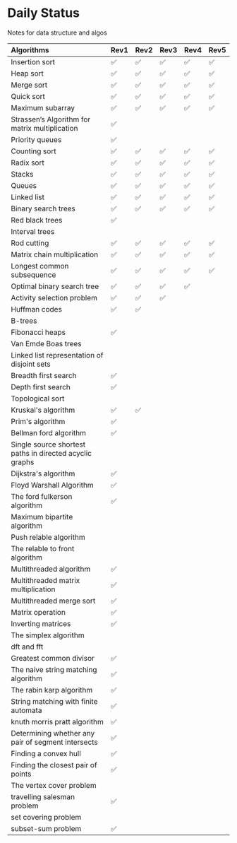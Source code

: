 # Daily Status
Notes for data structure and algos


|Algorithms|Rev1|Rev2|Rev3|Rev4|Rev5|
|:---------|:---|----|----|:---|:---|
|Insertion sort|:white_check_mark:|:white_check_mark:|:white_check_mark:|:white_check_mark:|:white_check_mark:|
|Heap sort|:white_check_mark:|:white_check_mark:|:white_check_mark:|:white_check_mark:|:white_check_mark:|
|Merge sort|:white_check_mark:|:white_check_mark:|:white_check_mark:|:white_check_mark:|:white_check_mark:|
|Quick sort|:white_check_mark:|:white_check_mark:|:white_check_mark:|:white_check_mark:|:white_check_mark:|
|Maximum subarray|:white_check_mark:|:white_check_mark:|:white_check_mark:|:white_check_mark:|:white_check_mark:|
|Strassen’s Algorithm for matrix multiplication|:white_check_mark:|
|Priority queues|:white_check_mark:|
|Counting sort|:white_check_mark:|:white_check_mark:|:white_check_mark:|:white_check_mark:|:white_check_mark:|
|Radix sort|:white_check_mark:|:white_check_mark:|:white_check_mark:|:white_check_mark:|:white_check_mark:|
|Stacks|:white_check_mark:|:white_check_mark:|:white_check_mark:|:white_check_mark:|:white_check_mark:|
|Queues|:white_check_mark:|:white_check_mark:|:white_check_mark:|:white_check_mark:|:white_check_mark:|
|Linked list|:white_check_mark:|:white_check_mark:|:white_check_mark:|:white_check_mark:|:white_check_mark:|
|Binary search trees|:white_check_mark:|:white_check_mark:|:white_check_mark:|:white_check_mark:|:white_check_mark:|
|Red black trees|:white_check_mark:|
|Interval trees|
|Rod cutting|:white_check_mark:|:white_check_mark:|:white_check_mark:|:white_check_mark:|:white_check_mark:|
|Matrix chain multiplication|:white_check_mark:|:white_check_mark:|:white_check_mark:|:white_check_mark:|:white_check_mark:|
|Longest common subsequence|:white_check_mark:|:white_check_mark:|:white_check_mark:|:white_check_mark:|:white_check_mark:|
|Optimal binary search tree|:white_check_mark:|:white_check_mark:|:white_check_mark:|:white_check_mark:|
|Activity selection problem|:white_check_mark:|:white_check_mark:|:white_check_mark:|
|Huffman codes|:white_check_mark:|:white_check_mark:|
|B-trees|
|Fibonacci heaps|:white_check_mark:|
|Van Emde Boas trees|
|Linked list representation of disjoint sets|
|Breadth first search|:white_check_mark:|
|Depth first search|:white_check_mark:|
|Topological sort|
|Kruskal's algorithm|:white_check_mark:|:white_check_mark:|
|Prim's algorithm|:white_check_mark:|
|Bellman ford algorithm|:white_check_mark:|
|Single source shortest paths in directed acyclic graphs|
|Dijkstra's algorithm|:white_check_mark:|
|Floyd Warshall Algorithm|:white_check_mark:|
|The ford fulkerson algorithm|:white_check_mark:|
|Maximum bipartite algorithm|
|Push relable algorithm|
|The relable to front algorithm|
|Multithreaded algorithm|:white_check_mark:|
|Multithreaded matrix multiplication|:white_check_mark:|
|Multithreaded merge sort|:white_check_mark:|
|Matrix operation|:white_check_mark:|
|Inverting matrices|:white_check_mark:|
|The simplex algorithm|
|dft and fft|
|Greatest common divisor|:white_check_mark:|
|The naive string matching algorithm|:white_check_mark:|
|The rabin karp algorithm|:white_check_mark:|
|String matching with finite automata|:white_check_mark:|
| knuth morris pratt algorithm|:white_check_mark:|
|Determining whether any pair of segment intersects|:white_check_mark:|
|Finding a convex hull|:white_check_mark:|
|Finding the closest pair of points|:white_check_mark:|
|The vertex cover problem|
| travelling salesman problem|:white_check_mark:|
| set covering problem|
| subset-sum problem|:white_check_mark:|











